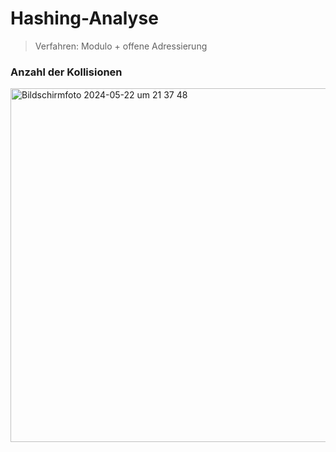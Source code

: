 # Hashing-Analyse

> Verfahren: Modulo + offene Adressierung

### Anzahl der Kollisionen
<img width="566" alt="Bildschirmfoto 2024-05-22 um 21 37 48" src="https://github.com/matteokosina/hashing-algorithms/assets/74454734/70060784-a9a4-4fd3-a980-33e914f6734b">
